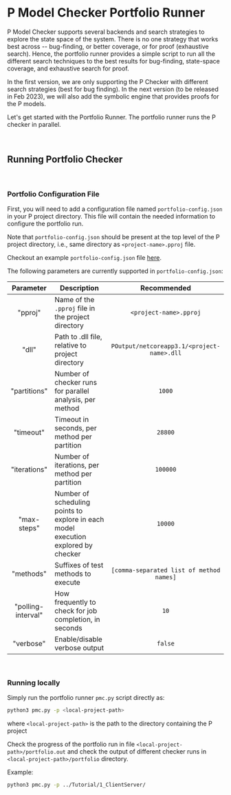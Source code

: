 # P Model Checker Portfolio Runner

P Model Checker supports several backends and search strategies to explore the state space of the system. There is no one strategy that works best across -- bug-finding, or better coverage, or for proof (exhaustive search). Hence, the portfolio runner provides a simple script to run all the different search techniques to the best results for bug-finding, state-space coverage, and exhaustive search for proof.

In the first version, we are only supporting the P Checker with different search strategies (best for bug finding). In the next version (to be released in Feb 2023), we will also add the symbolic engine that provides proofs for the P models.

Let's get started with the Portfolio Runner. The portfolio runner runs the P checker in parallel.

&nbsp;
## Running Portfolio Checker

&nbsp;
### Portfolio Configuration File

First, you will need to add a configuration file named `portfolio-config.json` in your P project directory. This file will  contain the needed information to configure the portfolio run.
    
Note that `portfolio-config.json` should be present at the top level of the P project directory, i.e., same directory as `<project-name>.pproj` file.

Checkout an example `portfolio-config.json` file [here](../Tutorial/1_ClientServer/portfolio-config.json).

The following parameters are currently supported in `portfolio-config.json`:

|   **Parameter**    | **Description**                                                                    |              **Recommended**               |
|:------------------:|------------------------------------------------------------------------------------|:------------------------------------------:|
|      "pproj"       | Name of the `.pproj` file in the project directory                                 |           `<project-name>.pproj`           |
|       "dll"        | Path to .dll file, relative to project directory                                   | `POutput/netcoreapp3.1/<project-name>.dll` |
|    "partitions"    | Number of checker runs for parallel analysis, per method                           |                   `1000`                   |
|     "timeout"      | Timeout in seconds, per method per partition                                       |                  `28800`                   |
|    "iterations"    | Number of iterations, per method per partition                                     |                  `100000`                  |
|    "max-steps"     | Number of scheduling points to explore in each model execution explored by checker |                  `10000`                   |
|     "methods"      | Suffixes of test methods to execute                                                |  `[comma-separated list of method names]`  |
| "polling-interval" | How frequently to check for job completion, in seconds                             |                    `10`                    |
|     "verbose"      | Enable/disable verbose output                                                      |                  `false`                   |


&nbsp;
### Running locally

Simply run the portfolio runner `pmc.py` script directly as:
```bash
python3 pmc.py -p <local-project-path>
```
where `<local-project-path>` is the path to the directory containing the P project

Check the progress of the portfolio run in file `<local-project-path>/portfolio.out` and check the output of different checker runs in `<local-project-path>/portfolio` directory.

Example:
```bash
python3 pmc.py -p ../Tutorial/1_ClientServer/
```
